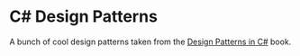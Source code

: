 # C# Design Patterns

A bunch of cool design patterns taken from the [Design Patterns in C#](https://leanpub.com/csharp_patterns) book.
